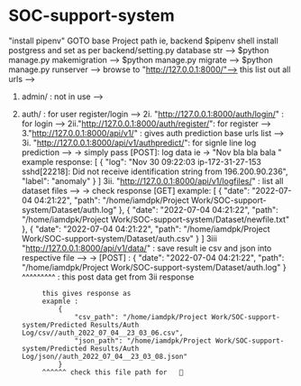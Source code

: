 # SOC-support-system

"install pipenv" 
GOTO base Project path ie, backend 
$pipenv shell 
install postgress and set as per backend/setting.py database str -->
$python manage.py makemigration -->
$python manage.py migrate -->
$python manage.py runserver -->
browse to  "http://127.0.0.1:8000/"-->
this list out all urls -->
1. admin/ : not in use -->
2. auth/ : for user register/login -->
    2i. "http://127.0.0.1:8000/auth/login/" : for login -->
    2ii."http://127.0.0.1:8000/auth/register/": for register -->
3."http://127.0.0.1:8000/api/v1/" : gives auth prediction base urls list -->
    3i. "http://127.0.0.1:8000/api/v1/authpredict/": for signle line log prediction -->
        -> simply pass [POST]: log data ie 
            -> "Nov bla bla bala "
            example response:
                [
                    {
                        "log": "Nov 30 09:22:03 ip-172-31-27-153 sshd[22218]: Did not receive identification string from 196.200.90.236",
                        "label": "anomaly"
                    }
                ]
    3ii. "http://127.0.0.1:8000/api/v1/logfiles/" : list all dataset files -->
            -> check response [GET] 
        example:
            [
                {
                    "date": "2022-07-04 04:21:22",
                    "path": "/home/iamdpk/Project Work/SOC-support-system/Dataset/auth.log"
                },
                {
                    "date": "2022-07-04 04:21:22",
                    "path": "/home/iamdpk/Project Work/SOC-support-system/Dataset/newfile.txt"
                },
                {
                    "date": "2022-07-04 04:21:22",
                    "path": "/home/iamdpk/Project Work/SOC-support-system/Dataset/auth.csv"
                }
            ]
    3iii "http://127.0.0.1:8000/api/v1/data/" : save result ie csv and json into respective file -->
            -> [POST] :
            {
                "date": "2022-07-04 04:21:22",
                "path": "/home/iamdpk/Project Work/SOC-support-system/Dataset/auth.log"
            }
            ^^^^^^^^^ : this post data get from 3ii response

            this gives response as
            exapmle :
                {
                    "csv_path": "/home/iamdpk/Project Work/SOC-support-system/Predicted Results/Auth Log/csv//auth_2022_07_04__23_03_06.csv",
                    "json_path": "/home/iamdpk/Project Work/SOC-support-system/Predicted Results/Auth Log/json//auth_2022_07_04__23_03_08.json"
                } 
            ^^^^^^ check this file path for   🤔
